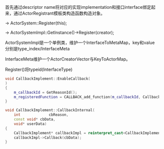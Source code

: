 

首先通过descriptor name将对应的实现implementation和接口interface绑定起来，通过ActorRegistrant模板类构造函数构造对象。

-> ActorSystem::Register(this);

-> ActorSystemImpl::GetInstance()->Register(creator);

ActorSystemImpl是一个单例类，维护一个InterfaceToMetaMap，key和value分别是type_index/InterfaceMeta

InterfaceMeta维护一个ActorCreatorVector与KeyToActorMap。

Register()将typeid(InterfaceType)



```c++
void CallbackImplement::EnableCallback(
)
{
    m_callbackId = GetReasonId();
    m_registeredFunction = CALLBACK_add_function(m_callbackId, CallbackInternal, this);
}

void CallbackImplement::CallbackInternal(
    int             cbReason,
    const void* cbData,
    void* userData)
{
    CallbackImplement* callbackImpl = reinterpret_cast<CallbackImplement*>(userData);
    callbackImpl->Callback(cbData);
}
```

